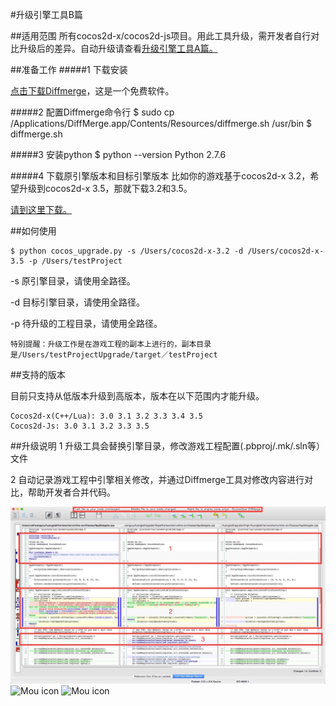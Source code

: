 
#升级引擎工具B篇

##适用范围
所有cocos2d-x/cocos2d-js项目。用此工具升级，需开发者自行对比升级后的差异。自动升级请查看[升级引擎工具A篇。](https://github.com/calfjohn/cocosUpgrade/blob/SemiAutomatic/README.md)

##准备工作
#####1 下载安装

[点击下载Diffmerge](https://sourcegear.com/diffmerge/downloads.php)，这是一个免费软件。

#####2 配置Diffmerge命令行
	$ sudo cp /Applications/DiffMerge.app/Contents/Resources/diffmerge.sh /usr/bin
	$ diffmerge.sh
	
#####3 安装python
	$ python --version 
	Python 2.7.6

#####4 下载原引擎版本和目标引擎版本
比如你的游戏基于cocos2d-x 3.2，希望升级到cocos2d-x 3.5，那就下载3.2和3.5。

[请到这里下载。](http://www.cocos2d-x.org/download/version)

##如何使用

	$ python cocos_upgrade.py -s /Users/cocos2d-x-3.2 -d /Users/cocos2d-x-3.5 -p /Users/testProject

-s 原引擎目录，请使用全路径。

-d 目标引擎目录，请使用全路径。

-p 待升级的工程目录，请使用全路径。

`特别提醒：升级工作是在游戏工程的副本上进行的，副本目录是/Users/testProjectUpgrade/target／testProject`

##支持的版本

目前只支持从低版本升级到高版本，版本在以下范围内才能升级。

	Cocos2d-x(C++/Lua): 3.0 3.1 3.2 3.3 3.4 3.5
	Cocos2d-Js: 3.0 3.1 3.2 3.3 3.5	
	
##升级说明
1 升级工具会替换引擎目录，修改游戏工程配置(.pbproj/.mk/.sln等）文件

2 自动记录游戏工程中引擎相关修改，并通过Diffmerge工具对修改内容进行对比，帮助开发者合并代码。

![Mou icon](https://github.com/calfjohn/cocosUpgrade/blob/SemiAutomatic/images/Compare3files.jpeg)
![Mou icon](https://github.com/calfjohn/cocosUpgrade/blob/SemiAutomatic/images/BinaryCompare.jpeg)
![Mou icon](https://github.com/calfjohn/cocosUpgrade/blob/SemiAutomatic/images/NotFoundFile.jpeg)


